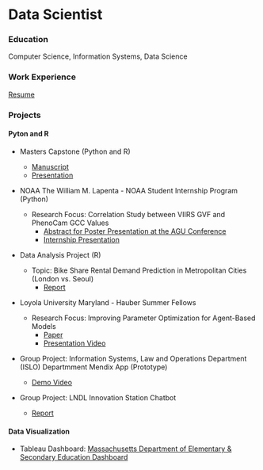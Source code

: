 # Data Scientist

### Education
Computer Science, Information Systems, Data Science
### Work Experience
[Resume]()

### Projects
#### Pyton and R
  - Masters Capstone (Python and R)
    - [Manuscript](https://drive.google.com/file/d/1STs2H1mwE6jwgrWHQ5dz9Pzsh3mCG08S/view?usp=drive_link)
    - [Presentation](https://drive.google.com/file/d/1vZBx9EVUtBhUszcOmYNaauI3NjYOFGSg/view?usp=drive_link)
  - NOAA The William M. Lapenta - NOAA Student Internship Program (Python)
    - Research Focus: Correlation Study between VIIRS GVF and PhenoCam GCC Values  
      - [Abstract for Poster Presentation at the AGU Conference](https://ui.adsabs.harvard.edu/abs/2021AGUFMEP55A1043P/abstract)
      - [Internship Presentation](https://drive.google.com/file/d/1aT986L688ZyPpHWBXwx48Z2q2MTFwOm2/view?usp=drive_link)
  - Data Analysis Project (R)
    - Topic: Bike Share Rental Demand Prediction in Metropolitan Cities (London vs. Seoul)
      - [Report](https://drive.google.com/file/d/1iNOm-n6UmzFh2p0IZxO4ENkTHwM_yD-T/view?usp=drive_link)
  - Loyola University Maryland - Hauber Summer Fellows
    - Research Focus: Improving Parameter Optimization for Agent-Based Models
      - [Paper](https://drive.google.com/file/d/1nH6uBdPRl2a9s0p8gpzTJevJLk7InvEy/view?usp=sharing)
      - [Presentation Video](https://drive.google.com/file/d/1QVyE6BtTqcj_MkutyCs6goAFGj75St0e/view?usp=drive_link)
     
  - Group Project: Information Systems, Law and Operations Department (ISLO) Departmment Mendix App (Prototype)
    - [Demo Video](https://drive.google.com/file/d/1v4jQtIA9yeecw1Bg4kW2V1VYowLEu0JT/view?usp=sharing)
   
  - Group Project: LNDL Innovation Station Chatbot
    - [Report](https://drive.google.com/file/d/1AWoYiVwpYk38RO29i-FdMkwtZSfNaTSM/view?usp=drive_link)   

#### Data Visualization
  - Tableau Dashboard: [Massachusetts Department of Elementary & Secondary Education Dashboard](https://public.tableau.com/app/profile/naylah.perodin/viz/naylah_perodin_ma_education_dashboard/TheDashboard) 
